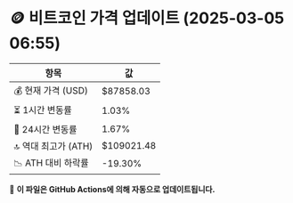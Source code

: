 # 🪙 비트코인 가격 업데이트 (2025-03-05 06:55)

| 항목                | 값 |
|--------------------|----------------|
| 💰 현재 가격 (USD) | $87858.03 |
| ⏳ 1시간 변동률    | 1.03% |
| 📆 24시간 변동률   | 1.67% |
| 🔝 역대 최고가 (ATH) | $109021.48 |
| 📉 ATH 대비 하락률 | -19.30% |

🔄 **이 파일은 GitHub Actions에 의해 자동으로 업데이트됩니다.**
